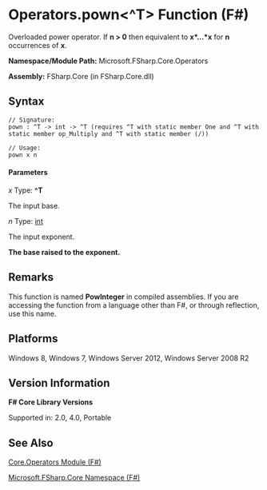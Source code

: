 # Operators.pown<^T> Function (F#)

Overloaded power operator. If **n &gt; 0** then equivalent to **x&#42;...&#42;x** for **n** occurrences of **x**.

**Namespace/Module Path:** Microsoft.FSharp.Core.Operators

**Assembly:** FSharp.Core (in FSharp.Core.dll)


## Syntax

```
// Signature:
pown : ^T -> int -> ^T (requires ^T with static member One and ^T with static member op_Multiply and ^T with static member (/))

// Usage:
pown x n
```

#### Parameters
*x*
Type: **^T**


The input base.


*n*
Type: [int](http://msdn.microsoft.com/en-us/library/025d5455-3622-4ea5-9573-3ecbd4ee1375)


The input exponent.



**The base raised to the exponent.**
## Remarks
This function is named **PowInteger** in compiled assemblies. If you are accessing the function from a language other than F#, or through reflection, use this name.


## Platforms
Windows 8, Windows 7, Windows Server 2012, Windows Server 2008 R2


## Version Information
**F# Core Library Versions**

Supported in: 2.0, 4.0, Portable




## See Also
[Core.Operators Module &#40;F&#35;&#41;](Core.Operators+Module+%28FSharp%29.md)

[Microsoft.FSharp.Core Namespace &#40;F&#35;&#41;](Microsoft.FSharp.Core+Namespace+%28FSharp%29.md)


